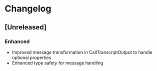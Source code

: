 # Changelog

## [Unreleased]
### Enhanced
- Improved message transformation in CallTranscriptOutput to handle optional properties
- Enhanced type safety for message handling
